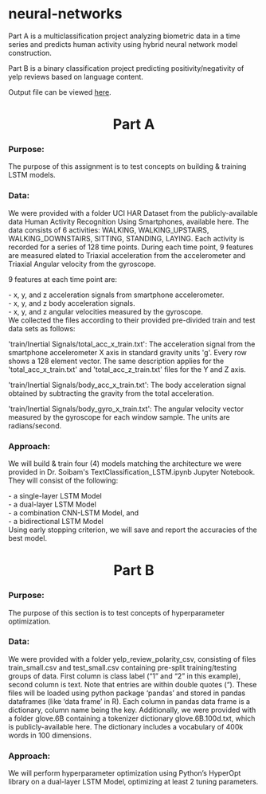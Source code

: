 # neural-networks
<p></p>
Part A is a multiclassification project analyzing biometric data in a time series and predicts human activity using hybrid neural network model construction.
<p></p>
Part B is a binary classification project predicting positivity/negativity of yelp reviews based on language content.
<p></p>
Output file can be viewed <a href="https://www.dropbox.com/scl/fi/cogcngc7udpo6ugxe2gw9/neural-networks.html?rlkey=17na23lj8d8iee8xf7h4401k5&dl=0">here</a>.<br>
<p></p>
<center><line></line></center>
<p></p>
<center><h1><b>Part A</b></h1></center>
<p></p>
<h3>Purpose:</h3> The purpose of this assignment is to test concepts on building & training LSTM models.
</p><p>
<h3>Data:</h3> We were provided with a folder UCI HAR Dataset from the publicly-available data Human Activity Recognition Using Smartphones, available here. The data consists of 6 activities: WALKING, WALKING_UPSTAIRS, WALKING_DOWNSTAIRS, SITTING, STANDING, LAYING. Each activity is recorded for a series of 128 time points. During each time point, 9 features are measured elated to Triaxial acceleration from the accelerometer and Triaxial Angular velocity from the gyroscope.
</p><p>
9 features at each time point are:
</p><p>
- x, y, and z acceleration signals from smartphone accelerometer.<br>
- x, y, and z body acceleration signals.<br>
- x, y, and z angular velocities measured by the gyroscope.<br>
We collected the files according to their provided pre-divided train and test data sets as follows:<br>
<p></p>
'train/Inertial Signals/total_acc_x_train.txt': The acceleration signal from the smartphone accelerometer X axis in standard gravity units 'g'. Every row shows a 128 element vector. The same description applies for the 'total_acc_x_train.txt' and 'total_acc_z_train.txt' files for the Y and Z axis.
<p></p>
'train/Inertial Signals/body_acc_x_train.txt': The body acceleration signal obtained by subtracting the gravity from the total acceleration.
<p></p>
'train/Inertial Signals/body_gyro_x_train.txt': The angular velocity vector measured by the gyroscope for each window sample. The units are radians/second.
<p></p>
<h3>Approach:</h3> We will build & train four (4) models matching the architecture we were provided in Dr. Soibam's TextClassification_LSTM.ipynb Jupyter Notebook. They will consist of the following:
<p></p>
- a single-layer LSTM Model<br>
- a dual-layer LSTM Model<br>
- a combination CNN-LSTM Model, and<br>
- a bidirectional LSTM Model<br>
Using early stopping criterion, we will save and report the accuracies of the best model.<br>
<p></p>
<center><line></line></center>
<p></p>
<center><h1><b>Part B</b></h1></center>
<p></p>
<h3>Purpose:</h3> The purpose of this section is to test concepts of hyperparameter optimization.
<p></p>
<h3>Data:</h3> We were provided with a folder yelp_review_polarity_csv, consisting of files
train_small.csv and test_small.csv containing pre-split training/testing groups of data. First
column is class label (“1” and “2” in this example), second column is text. Note that entries are
within double quotes (“). These files will be loaded using python package ‘pandas’ and stored in
pandas dataframes (like ‘data frame’ in R). Each column in pandas data frame is a dictionary,
column name being the key. Additionally, we were provided with a folder glove.6B containing a
tokenizer dictionary glove.6B.100d.txt, which is publicly-available here. The dictionary includes
a vocabulary of 400k words in 100 dimensions.
<p></p>
<h3>Approach:</h3> We will perform hyperparameter optimization using Python’s HyperOpt library on a
dual-layer LSTM Model, optimizing at least 2 tuning parameters.
<p></p>
<center><line></line></center>
<p></p>
